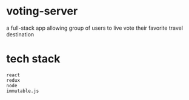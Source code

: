 # voting-server

a full-stack app allowing group of users to live vote their favorite travel destination

# tech stack
    react
    redux
    node
    immutable.js
